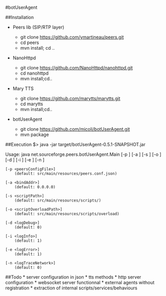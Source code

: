#botUserAgent

##Installation
* Peers lib (SIP/RTP layer)
  * git clone https://github.com/ymartineau/peers.git
  * cd peers
  * mvn install; cd ..

* NanoHttpd
  * git clone https://github.com/NanoHttpd/nanohttpd.git
  * cd nanohttpd
  * mvn install;cd..

* Mary TTS
  * git clone https://github.com/marytts/marytts.git
  * cd marytts
  * mvn install;cd..

* botUserAgent
  * git clone https://github.com/micoli/botUserAgent.git
  * mvn package



##Execution
$> java -jar target/botUserAgent-0.5.1-SNAPSHOT.jar

Usage: java net.sourceforge.peers.botUserAgent.Main
			[-p <peersConfigFile>] [-a <bindAddr>] [-s <scriptPath>] [-o <scriptOverloadPath>] [-d <logDebug>] [-i <logInfo>] [-e <logError>] [-n <logTraceNetwork>]

	[-p <peersConfigFile>]
		(default: src/main/resources/peers.conf.json)

	[-a <bindAddr>]
		(default: 0.0.0.0)

	[-s <scriptPath>]
		(default: src/main/resources/scripts/)

	[-o <scriptOverloadPath>]
		(default: src/main/resources/scripts/overload)

	[-d <logDebug>]
		(default: 0)

	[-i <logInfo>]
		(default: 1)

	[-e <logError>]
		(default: 1)

	[-n <logTraceNetwork>]
		(default: 0)



##Todo
	* server configuration in json
	* tts methods
	* http server configuration
	* websocket server functionnal
	* external agents without registration
	* extraction of internal scripts/services/behaviours
